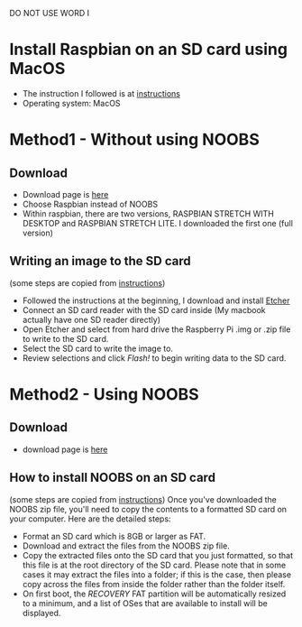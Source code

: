 DO NOT USE WORD I 

# Install Raspbian on an SD card using MacOS

* The instruction I followed is at [instructions](https://www.raspberrypi.org/documentation/installation/installing-images/)
* Operating system: MacOS

# Method1 - Without using NOOBS

## Download 

* Download page is [here](https://www.raspberrypi.org/downloads/)
* Choose Raspbian instead of NOOBS
* Within raspbian, there are two versions, RASPBIAN STRETCH WITH DESKTOP and RASPBIAN STRETCH LITE. I downloaded the first one (full version)

## Writing an image to the SD card 

(some steps are copied from [instructions](https://www.raspberrypi.org/documentation/installation/installing-images/))
* Followed the instructions at the beginning, I download and install [Etcher](https://etcher.io/)
* Connect an SD card reader with the SD card inside (My macbook actually have one SD reader directly)
* Open Etcher and select from hard drive the Raspberry Pi .img or  .zip file to write to the SD card.
* Select the SD card to write the image to.
* Review selections and click *Flash!* to begin writing data to the SD card.


# Method2 - Using NOOBS

## Download

* download page is [here](https://www.raspberrypi.org/downloads/noobs/)

## How to install NOOBS on an SD card

(some steps are copied from [instructions](https://www.raspberrypi.org/documentation/installation/noobs.md))
Once you've downloaded the NOOBS zip file, you'll need to copy the contents to a formatted SD card on your computer. Here are the detailed steps: 
* Format an SD card which is 8GB or larger as FAT. 
* Download and extract the files from the NOOBS zip file.
* Copy the extracted files onto the SD card that you just formatted, so that this file is at the root directory of the SD card. Please note that in some cases it may extract the files into a folder; if this is the case, then please copy across the files from inside the folder rather than the folder itself.
* On first boot, the *RECOVERY* FAT partition will be automatically resized to a minimum, and a list of OSes that are available to install will be displayed.
